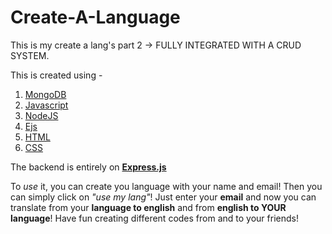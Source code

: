 # Create-A-Language
This is my create a lang's part 2 -> FULLY INTEGRATED WITH A CRUD SYSTEM. 

This is created using -
  
  1. [MongoDB](https://www.mongodb.com/)
  2. [Javascript](https://www.javascript.com/)
  3. [NodeJS](https://nodejs.org/en/)
  4. [Ejs](https://ejs.co/) 
  5. [HTML](https://developer.mozilla.org/en-US/docs/Web/HTML)
  6. [CSS](https://developer.mozilla.org/en-US/docs/Web/CSS)
  
The backend is entirely on **[Express.js](https://expressjs.com/)** 

To *use* it, you can create you language with your name and email! Then you can simply click on *"use my lang"*! 
Just enter your **email** and now you can translate from your **language to english** and from **english to YOUR language**! Have fun creating different codes from and to your friends!
